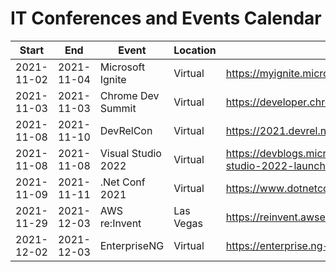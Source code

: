 # IT Conferences and Events Calendar

| Start      | End        | Event              | Location  | Link                                    |
| ---------- | ---------- | ------------------ | --------- | --------------------------------------- |
| 2021-11-02 | 2021-11-04 | Microsoft Ignite   | Virtual   | https://myignite.microsoft.com/home     |
| 2021-11-03 | 2021-11-03 | Chrome Dev Summit  | Virtual   | https://developer.chrome.com/devsummit/ |
| 2021-11-08 | 2021-11-10 | DevRelCon          | Virtual   | https://2021.devrel.net/                |
| 2021-11-08 | 2021-11-08 | Visual Studio 2022 | Virtual   | https://devblogs.microsoft.com/visualstudio/visual-studio-2022-launch-event-agenda/ |
| 2021-11-09 | 2021-11-11 | .Net Conf 2021     | Virtual   | https://www.dotnetconf.net/             |
| 2021-11-29 | 2021-12-03 | AWS re:Invent      | Las Vegas | https://reinvent.awsevents.com/         |
| 2021-12-02 | 2021-12-03 | EnterpriseNG       | Virtual   | https://enterprise.ng-conf.org/         |
